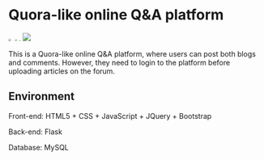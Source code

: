 # Quora-like online Q&A platform
<img src="https://raw.githubusercontent.com/XavierXinchi/Quora-like-online-QA-platform/main/image/flask.png" style="zoom:30%; left" /> <img src="https://raw.githubusercontent.com/XavierXinchi/Quora-like-online-QA-platform/main/image/mysql.png" style="zoom:5%;" /> <img src="https://raw.githubusercontent.com/XavierXinchi/Quora-like-online-QA-platform/main/image/jquery.png" style="zoom:25%;" /> <img src="https://raw.githubusercontent.com/XavierXinchi/Quora-like-online-QA-platform/main/image/bootstrap.png" style="zoom:15%; " />
![](https://img.shields.io/badge/build-finished-brightgreen)

This is a Quora-like online Q&A platform, where users can post both blogs and comments. However, they need to login to the platform before uploading articles on the forum.

## Environment

Front-end: HTML5 + CSS + JavaScript + JQuery + Bootstrap

Back-end: Flask

Database: MySQL